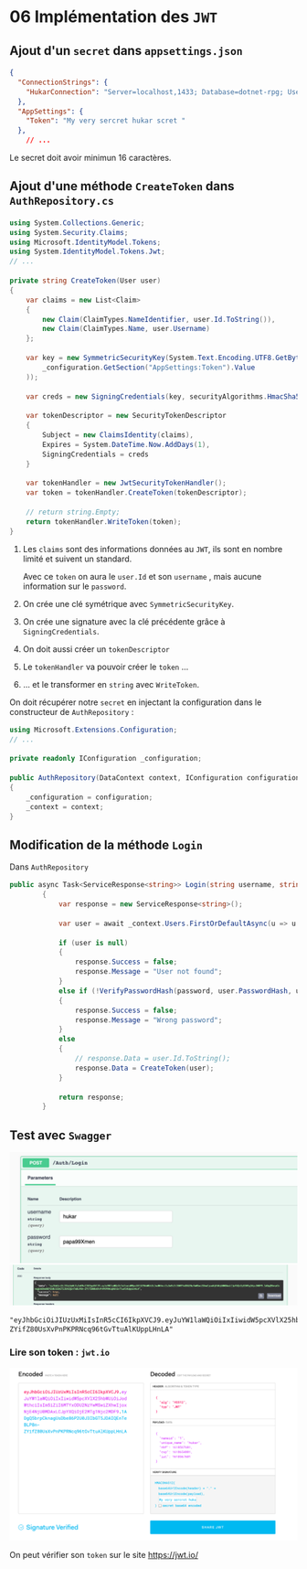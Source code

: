 # 06 Implémentation des `JWT`

## Ajout d'un `secret` dans `appsettings.json`

```json
{
  "ConnectionStrings": {
    "HukarConnection": "Server=localhost,1433; Database=dotnet-rpg; User=sa; Password=huk@r2Xmen99"
  },
  "AppSettings": {
    "Token": "My very sercret hukar scret "
  },
    // ...
```

Le secret doit avoir minimun 16 caractères.



## Ajout d'une méthode `CreateToken` dans `AuthRepository.cs`

```cs
using System.Collections.Generic;
using System.Security.Claims;
using Microsoft.IdentityModel.Tokens;
using System.IdentityModel.Tokens.Jwt;
// ...

private string CreateToken(User user)
{
    var claims = new List<Claim>
    {
        new Claim(ClaimTypes.NameIdentifier, user.Id.ToString()),
        new Claim(ClaimTypes.Name, user.Username)
    };
    
    var key = new SymmetricSecurityKey(System.Text.Encoding.UTF8.GetBytes(
    	_configuration.GetSection("AppSettings:Token").Value
    ));
    
    var creds = new SigningCredentials(key, securityAlgorithms.HmacSha512Signature);
    
    var tokenDescriptor = new SecurityTokenDescriptor
    {
        Subject = new ClaimsIdentity(claims),
        Expires = System.DateTime.Now.AddDays(1),
        SigningCredentials = creds
    }
    
    var tokenHandler = new JwtSecurityTokenHandler();
    var token = tokenHandler.CreateToken(tokenDescriptor);
    
    // return string.Empty;
    return tokenHandler.WriteToken(token);
}
```

1. Les `claims` sont des informations données au `JWT`, ils sont en nombre limité et suivent un standard.

    Avec ce `token` on aura le `user.Id` et son `username` , mais aucune information sur le `password`.

2. On crée une clé symétrique avec `SymmetricSecurityKey`.

3. On crée une signature avec la clé précédente grâce à `SigningCredentials`.

4. On doit aussi créer un `tokenDescriptor`
5. Le `tokenHandler` va pouvoir créer le `token` ...
6. ... et le transformer en `string` avec `WriteToken`.



On doit récupérer notre `secret` en injectant la configuration dans le constructeur de `AuthRepository` :

```cs
using Microsoft.Extensions.Configuration;
// ...

private readonly IConfiguration _configuration;

public AuthRepository(DataContext context, IConfiguration configuration)
{
    _configuration = configuration;
    _context = context;
}
```



## Modification de la méthode `Login`

Dans `AuthRepository`

```cs
public async Task<ServiceResponse<string>> Login(string username, string password)
        {
            var response = new ServiceResponse<string>();

            var user = await _context.Users.FirstOrDefaultAsync(u => u.Username.ToLower().Equals(username.ToLower()));

            if (user is null)
            {
                response.Success = false;
                response.Message = "User not found";
            }
            else if (!VerifyPasswordHash(password, user.PasswordHash, user.PasswordSalt))
            {
                response.Success = false;
                response.Message = "Wrong password";
            }
            else
            {
                // response.Data = user.Id.ToString();
                response.Data = CreateToken(user);
            }

            return response;
        }
```



## Test avec `Swagger`

<img src="assets/swagger-test-auth-token.png" alt="swagger-test-auth-token" style="zoom:50%;" />

<img src="assets/effective-token-returned-by-api.png" alt="effective-token-returned-by-api" style="zoom:50%;" />

```
"eyJhbGciOiJIUzUxMiIsInR5cCI6IkpXVCJ9.eyJuYW1laWQiOiIxIiwidW5pcXVlX25hbWUiOiJodWthciIsIm5iZiI6MTYxODU2NzYwMSwiZXhwIjoxNjE4NjU0MDAxLCJpYXQiOjE2MTg1Njc2MDF9.1ADgQ5brpCknagUsDbe86P2U0J3IbGT5JDAIQEnTeBLP8n-ZYifZ80UsXvPnPKPRNcq96tGvTtuAlKUppLHnLA"
```

### Lire son token : `jwt.io`

<img src="assets/jwt-io-token-read.png" alt="jwt-io-token-read" style="zoom:50%;" />

On peut vérifier son `token` sur le site https://jwt.io/


